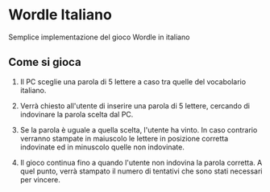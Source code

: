 # Wordle Italiano
Semplice implementazione del gioco Wordle in italiano


## Come si gioca

1. Il PC sceglie una parola di 5 lettere a caso tra quelle del vocabolario italiano.

2. Verrà chiesto all'utente di inserire una parola di 5 lettere, cercando di indovinare la parola scelta dal PC.

3. Se la parola è uguale a quella scelta, l'utente ha vinto. In caso contrario verranno stampate in maiuscolo le lettere in posizione corretta indovinate ed in minuscolo quelle non indovinate.

4. Il gioco continua fino a quando l'utente non indovina la parola corretta. A quel punto, verrà stampato il numero di tentativi che sono stati necessari per vincere.
